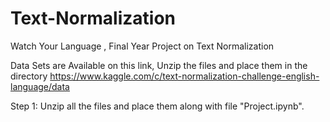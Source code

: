 # Text-Normalization
Watch Your Language , Final Year Project on Text Normalization

Data Sets are Available on this link, Unzip the files and place them in the directory
https://www.kaggle.com/c/text-normalization-challenge-english-language/data

Step 1: Unzip all the files and place them along with file "Project.ipynb".
